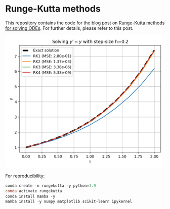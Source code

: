 # Runge-Kutta methods

This repository contains the code for the blog post on [Runge-Kutta methods for solving ODEs](https://www.fabriziomusacchio.com/blog/2020-10-03-runge_kutta/). For further details, please refer to this post.

![img](runge_kutta_method_exponential_h_0.2.png)

For reproducibility:

```powershell
conda create -n rungekutta -y python=3.9
conda activate rungekutta
conda install mamba -y
mamba install -y numpy matplotlib scikit-learn ipykernel
```
